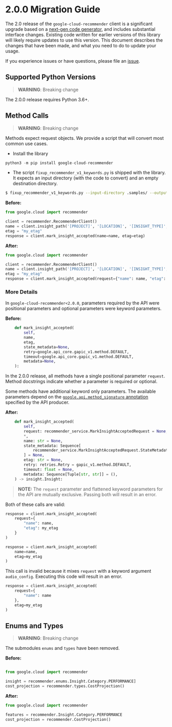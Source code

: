 # 2.0.0 Migration Guide

The 2.0 release of the `google-cloud-recommender` client is a significant upgrade based on a [next-gen code generator](https://github.com/googleapis/gapic-generator-python), and includes substantial interface changes. Existing code written for earlier versions of this library will likely require updates to use this version. This document describes the changes that have been made, and what you need to do to update your usage.

If you experience issues or have questions, please file an [issue](https://github.com/googleapis/python-recommender/issues).

## Supported Python Versions

> **WARNING**: Breaking change

The 2.0.0 release requires Python 3.6+.


## Method Calls

> **WARNING**: Breaking change

Methods expect request objects. We provide a script that will convert most common use cases.

* Install the library

```py
python3 -m pip install google-cloud-recommender
```

* The script `fixup_recommender_v1_keywords.py` is shipped with the library. It expects
an input directory (with the code to convert) and an empty destination directory.

```sh
$ fixup_recommender_v1_keywords.py --input-directory .samples/ --output-directory samples/
```

**Before:**
```py
from google.cloud import recommender

client = recommender.RecommenderClient()
name = client.insight_path('[PROJECT]', '[LOCATION]', '[INSIGHT_TYPE]', '[INSIGHT]')
etag = "my_etag"
response = client.mark_insight_accepted(name=name, etag=etag)
```


**After:**
```py
from google.cloud import recommender

client = recommender.RecommenderClient()
name = client.insight_path('[PROJECT]', '[LOCATION]', '[INSIGHT_TYPE]', '[INSIGHT]')
etag = "my_etag"
response = client.mark_insight_accepted(request={"name": name, "etag": etag})
```

### More Details

In `google-cloud-recommender<2.0.0`, parameters required by the API were positional parameters and optional parameters were keyword parameters.

**Before:**
```py
    def mark_insight_accepted(
        self,
        name,
        etag,
        state_metadata=None,
        retry=google.api_core.gapic_v1.method.DEFAULT,
        timeout=google.api_core.gapic_v1.method.DEFAULT,
        metadata=None,
    ):
```

In the 2.0.0 release, all methods have a single positional parameter `request`. Method docstrings indicate whether a parameter is required or optional.

Some methods have additional keyword only parameters. The available parameters depend on the [`google.api.method_signature` annotation](https://github.com/googleapis/googleapis/blob/master/google/cloud/recommender/v1/recommender_service.proto#L70) specified by the API producer.


**After:**
```py
    def mark_insight_accepted(
        self,
        request: recommender_service.MarkInsightAcceptedRequest = None,
        *,
        name: str = None,
        state_metadata: Sequence[
            recommender_service.MarkInsightAcceptedRequest.StateMetadataEntry
        ] = None,
        etag: str = None,
        retry: retries.Retry = gapic_v1.method.DEFAULT,
        timeout: float = None,
        metadata: Sequence[Tuple[str, str]] = (),
    ) -> insight.Insight:
```

> **NOTE:** The `request` parameter and flattened keyword parameters for the API are mutually exclusive.
> Passing both will result in an error.


Both of these calls are valid:

```py
response = client.mark_insight_accepted(
    request={
        "name": name,
        "etag": my_etag
    }
)
```

```py
response = client.mark_insight_accepted(
    name=name,
    etag=my_etag
)
```

This call is invalid because it mixes `request` with a keyword argument `audio_config`. Executing this code
will result in an error.

```py
response = client.mark_insight_accepted(
    request={
        "name": name
    },
    etag=my_etag
)
```



## Enums and Types


> **WARNING**: Breaking change

The submodules `enums` and `types` have been removed.

**Before:**
```py

from google.cloud import recommender

insight = recommender.enums.Insight.Category.PERFORMANCE]
cost_projection = recommender.types.CostProjection()
```


**After:**
```py
from google.cloud import recommender

features = recommender.Insight.Category.PERFORMANCE
cost_projection = recommender.CostProjection()
```